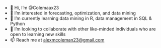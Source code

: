 - 👋 Hi, I’m @Colemaax23
- 👀 I’m interested in forecasting, optimization, and data mining
- 🌱 I’m currently learning data mining in R, data management in SQL & Python
- 💞️ I’m looking to collaborate with other like-minded individuals who are open to learning new skills
- 📫 Reach me at alexmcoleman23@gmail.com

<!---
Colemaax23/Colemaax23 is a ✨ special ✨ repository because its `README.md` (this file) appears on your GitHub profile.
You can click the Preview link to take a look at your changes.
--->
